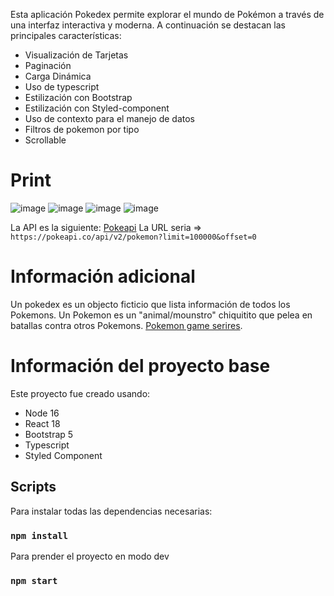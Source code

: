 Esta aplicación Pokedex permite explorar el mundo de Pokémon a través de una interfaz interactiva y moderna. A continuación se destacan las principales características:

* Visualización de Tarjetas
* Paginación
* Carga Dinámica
* Uso de typescript
* Estilización con Bootstrap
* Estilización con Styled-component
* Uso de contexto para el manejo de datos
* Filtros de pokemon por tipo
* Scrollable

# Print

![image](https://github.com/user-attachments/assets/291297ab-e437-41ac-99ae-9e1b335db53a)
![image](https://github.com/user-attachments/assets/36f9455a-b990-408c-9b16-517313208753)
![image](https://github.com/user-attachments/assets/7f711a25-f300-4c08-9988-0224264507ce)
![image](https://github.com/user-attachments/assets/8ed0c43f-8bb4-4be3-8a27-bf6a179b438a)

La API es la siguiente: [Pokeapi](https://pokeapi.co/)
La URL seria => `https://pokeapi.co/api/v2/pokemon?limit=100000&offset=0`

# Información adicional
Un pokedex es un objecto ficticio que lista información de todos los Pokemons. Un Pokemon es un "animal/mounstro" chiquitito que pelea en batallas contra otros Pokemons. [Pokemon game serires](https://en.wikipedia.org/wiki/Pok%C3%A9mon_(video_game_series)).

# Información del proyecto base

Este proyecto fue creado usando:
- Node 16
- React 18
- Bootstrap 5
- Typescript
- Styled Component

## Scripts

Para instalar todas las dependencias necesarias:
### `npm install`

Para prender el proyecto en modo dev
### `npm start`
